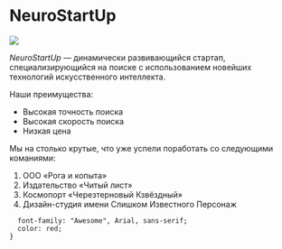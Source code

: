 # NeuroStartUp

![](https://netology-code.github.io/git-homeworks/introduction/assets/logo.png)

*NeuroStartUp* — динамически развивающийся стартап, специализирующийся на поиске с использованием новейших технологий искусственного интеллекта.

Наши преимущества:
* Высокая точность поиска
* Высокая скорость поиска
* Низкая цена

Мы на столько крутые, что уже успели поработать со следующими команиями:

1. ООО «Рога и копыта»
1. Издательство «Читый лист»
1. Космопорт «Черезтерновый Кзвёздный»
1. Дизайн-студия имени Слишком Известного Персонаж
```.selector {
  font-family: "Awesome", Arial, sans-serif;
  color: red;
}